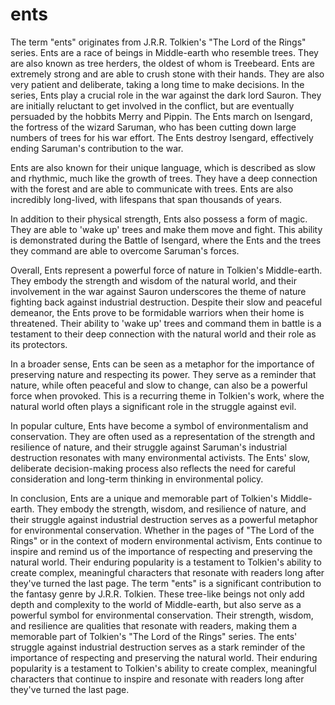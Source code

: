 # ents

The term "ents" originates from J.R.R. Tolkien's "The Lord of the Rings" series. Ents are a race of beings in Middle-earth who resemble trees. They are also known as tree herders, the oldest of whom is Treebeard. Ents are extremely strong and are able to crush stone with their hands. They are also very patient and deliberate, taking a long time to make decisions. In the series, Ents play a crucial role in the war against the dark lord Sauron. They are initially reluctant to get involved in the conflict, but are eventually persuaded by the hobbits Merry and Pippin. The Ents march on Isengard, the fortress of the wizard Saruman, who has been cutting down large numbers of trees for his war effort. The Ents destroy Isengard, effectively ending Saruman's contribution to the war.

Ents are also known for their unique language, which is described as slow and rhythmic, much like the growth of trees. They have a deep connection with the forest and are able to communicate with trees. Ents are also incredibly long-lived, with lifespans that span thousands of years.

In addition to their physical strength, Ents also possess a form of magic. They are able to 'wake up' trees and make them move and fight. This ability is demonstrated during the Battle of Isengard, where the Ents and the trees they command are able to overcome Saruman's forces.

Overall, Ents represent a powerful force of nature in Tolkien's Middle-earth. They embody the strength and wisdom of the natural world, and their involvement in the war against Sauron underscores the theme of nature fighting back against industrial destruction. Despite their slow and peaceful demeanor, the Ents prove to be formidable warriors when their home is threatened. Their ability to 'wake up' trees and command them in battle is a testament to their deep connection with the natural world and their role as its protectors.

In a broader sense, Ents can be seen as a metaphor for the importance of preserving nature and respecting its power. They serve as a reminder that nature, while often peaceful and slow to change, can also be a powerful force when provoked. This is a recurring theme in Tolkien's work, where the natural world often plays a significant role in the struggle against evil.

In popular culture, Ents have become a symbol of environmentalism and conservation. They are often used as a representation of the strength and resilience of nature, and their struggle against Saruman's industrial destruction resonates with many environmental activists. The Ents' slow, deliberate decision-making process also reflects the need for careful consideration and long-term thinking in environmental policy.

In conclusion, Ents are a unique and memorable part of Tolkien's Middle-earth. They embody the strength, wisdom, and resilience of nature, and their struggle against industrial destruction serves as a powerful metaphor for environmental conservation. Whether in the pages of "The Lord of the Rings" or in the context of modern environmental activism, Ents continue to inspire and remind us of the importance of respecting and preserving the natural world. Their enduring popularity is a testament to Tolkien's ability to create complex, meaningful characters that resonate with readers long after they've turned the last page. The term "ents" is a significant contribution to the fantasy genre by J.R.R. Tolkien. These tree-like beings not only add depth and complexity to the world of Middle-earth, but also serve as a powerful symbol for environmental conservation. Their strength, wisdom, and resilience are qualities that resonate with readers, making them a memorable part of Tolkien's "The Lord of the Rings" series. The ents' struggle against industrial destruction serves as a stark reminder of the importance of respecting and preserving the natural world. Their enduring popularity is a testament to Tolkien's ability to create complex, meaningful characters that continue to inspire and resonate with readers long after they've turned the last page. 